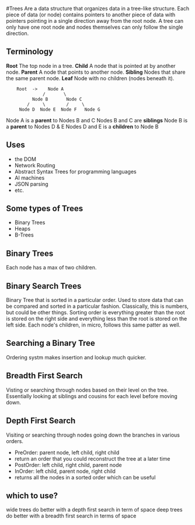 #Trees
Are a data structure that organizes data in a tree-like structure. Each piece of data (or node) contains pointers to another piece of data with pointers pointing in a single direction away from the root node.
A tree can only have one root node and nodes themselves can only follow the single direction.

## Terminology
**Root** The top node in a tree.
**Child** A node that is pointed at by another node.
**Parent** A node that points to another node.
**Sibling** Nodes that share the same parent node.
**Leaf** Node with no children (nodes beneath it).

        Root  ->    Node A
                  /       \
              Node B       Node C
            /     \        /     \
         Node D  Node E  Node F   Node G

Node A is a **parent** to Nodes B and C
  Nodes B and C are **siblings**
  Node B is a **parent** to Nodes D & E
    Nodes D and E is a **children** to Node B


## Uses
- the DOM
- Network Routing
- Abstract Syntax Trees for programming languages
- AI machines
- JSON parsing
- etc.

## Some types of Trees
- Binary Trees
- Heaps
- B-Trees

## Binary Trees
Each node has a max of two children.

## Binary Search Trees
Binary Tree that is sorted in a particular order. Used to store data that can be compared and sorted in a particular fashion. Classically, this is numbers, but could be other things.
Sorting order is everything greater than the root is stored on the right side and everything less than the root is stored on the left side. Each node's children, in micro, follows this same patter as well.

## Searching a Binary Tree
Ordering systm makes insertion and lookup much quicker.

## Breadth First Search
Visting or searching through nodes based on their level on the tree. Essentially looking at siblings and cousins for each level before moving down.

## Depth First Search
Visiting or searching through nodes going down the branches in various orders.
 - PreOrder: parent node, left child, right child
  - return an order that you could reconstruct the tree at a later time
 - PostOrder: left child, right child, parent node
 - InOrder: left child, parent node, right child
  - returns all the nodes in a sorted order which can be useful


## which to use?
wide trees do better with a depth first search in term of space
deep trees do better with a breadth first search in terms of space




